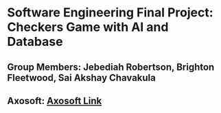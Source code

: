 # Software Engineering Final Project: Checkers Game with AI and Database 
## Group Members: Jebediah Robertson, Brighton Fleetwood, Sai Akshay Chavakula
## Axosoft: [Axosoft Link](https://jeb.axosoft.com/)
